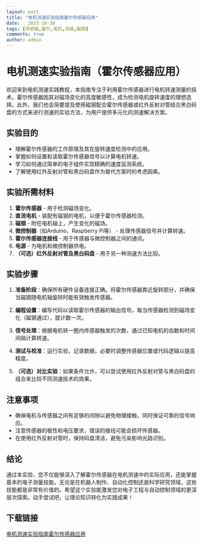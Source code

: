 ```yaml
---
layout: post
title: "电机测速实验指南霍尔传感器应用"
date:   2023-10-30
tags: [传感器,霍尔,电机,测速,磁钢]
comments: true
author: admin
---
```

# 电机测速实验指南（霍尔传感器应用）

欢迎来到电机测速实践教程，本指南专注于利用霍尔传感器进行电机转速测量的技术。霍尔传感器因其对磁场变化的高度敏感性，成为检测电机旋转速度的理想选择。此外，我们也会简要提及使用磁钢配合霍尔传感器或红外反射对管结合黑白码盘的方式来进行测速的实验方法，为用户提供多元化的测速解决方案。

## 实验目的

- 理解霍尔传感器的工作原理及其在旋转速度检测中的应用。
- 掌握如何设置和读取霍尔传感器信号以计算电机转速。
- 学习如何通过简单的电子组件实现精确的速度监测系统。
- 了解使用红外反射对管和黑白码盘作为替代方案时的考虑因素。

## 实验所需材料

1. **霍尔传感器** - 用于检测磁场变化。
2. **直流电机** - 装配有磁钢的电机，以便于霍尔传感器检测。
3. **磁钢** - 附在电机轴上，产生变化的磁场。
4. **微控制器**（如Arduino、Raspberry Pi等） - 处理传感器信号并计算转速。
5. **霍尔传感器连接线** - 用于传感器与微控制器之间的通讯。
6. **电源** - 为电机和微控制器供电。
7. **（可选）红外反射对管及黑白码盘** - 用于另一种测速方法比较。

## 实验步骤

1. **准备阶段**：确保所有硬件设备连接正确。将霍尔传感器靠近旋转部分，并确保当磁钢随电机轴旋转时能有效触发传感器。
   
2. **编程设置**：编写代码以读取霍尔传感器的输出信号。每当传感器检测到磁场变化（磁钢通过），就计数一次。
   
3. **信号处理**：根据电机转一圈内传感器触发的次数，通过已知电机的齿数和时间间隔计算转速。
   
4. **测试与校准**：运行实验，记录数据，必要时调整传感器位置或代码逻辑以提高精度。

5. **（可选）对比实验**：如果条件允许，可以尝试使用红外反射对管与黑白码盘的组合来比较不同测速技术的效果。

## 注意事项

- 确保电机与传感器之间有足够的间隙以避免物理接触，同时保证可靠的信号响应。
- 注意传感器的极性和电压要求，错误的接线可能会损坏传感器。
- 在使用红外反射对管时，保持码盘清洁，避免污染影响光路识别。

## 结论

通过本实验，您不仅能够深入了解霍尔传感器在电机测速中的实际应用，还能掌握基本的电子测量技能。无论是在机器人制作、自动化控制还是科学研究领域，这些技能都是非常有价值的。希望这个实验能激发您对电子工程与自动控制领域的更深层次探索。动手尝试吧，让理论知识转化为实践成果！

## 下载链接

[电机测速实验指南霍尔传感器应用](https://pan.quark.cn/s/f1a0d5fddf33)